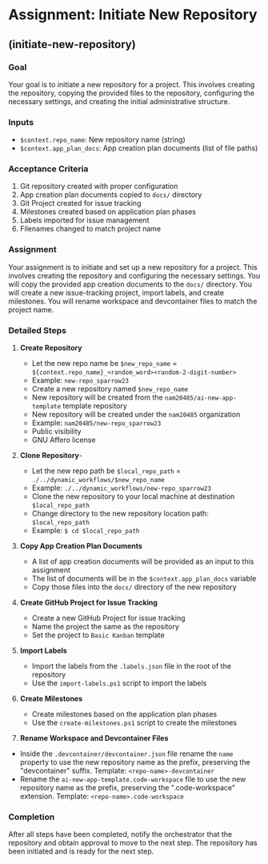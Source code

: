 # Assignment: Initiate New Repository

## (initiate-new-repository)

### Goal

Your goal is to initiate a new repository for a project. This involves creating the repository, copying the provided files to the repository, configuring the necessary settings, and creating the initial administrative structure.

### Inputs

- `$context.repo_name`: New repository name (string)
- `$context.app_plan_docs`: App creation plan documents (list of file paths)

### Acceptance Criteria

1. Git repository created with proper configuration
2. App creation plan documents copied to `docs/` directory
3. Git Project created for issue tracking
4. Milestones created based on application plan phases
5. Labels imported for issue management
6. Filenames changed to match project name

### Assignment
 
Your assignment is to initiate and set up a new repository for a project. This involves creating the repository and configuring the necessary settings. You will copy the provided app creation documents to the `docs/` directory. You will create a new issue-tracking project, import labels, and create milestones. You will rename workspace and devcontainer files to match the project name.

### Detailed Steps

1. **Create Repository**
   - Let the new repo name be `$new_repo_name` = `${context.repo_name}_<random_word><random-2-digit-number>`
   - Example: `new-repo_sparrow23`
   - Create a new repository named `$new_repo_name`
   - New repository will be created from the `nam20485/ai-new-app-template` template repository
   - New repository will be created under the `nam20485` organization
   - Example: `nam20485/new-repo_sparrow23`
   - Public visibility   
   - GNU Affero license

2. **Clone Repository**- 
   - Let the new repo path be `$local_repo_path` = `./../dynamic_workflows/$new_repo_name`
   - Example: `./../dynamic_workflows/new-repo_sparrow23`
   - Clone the new repository to your local machine at destination `$local_repo_path`
   - Change directory to the new repository location path: `$local_repo_path`
   - Example: `$ cd $local_repo_path`

3. **Copy App Creation Plan Documents**
   - A list of app creation documents will be provided as an input to this assignment
   - The list of documents will be in the `$context.app_plan_docs` variable
   - Copy those files into the `docs/` directory of the new repository

4. **Create GitHub Project for Issue Tracking**
   - Create a new GitHub Project for issue tracking
   - Name the project the same as the repository
   - Set the project to `Basic Kanban` template

5. **Import Labels**
   - Import the labels from the `.labels.json` file in the root of the repository
   - Use the `import-labels.ps1` script to import the labels

6. **Create Milestones**
   - Create milestones based on the application plan phases
   - Use the `create-milestones.ps1` script to create the milestones

7.  **Rename Workspace and Devcontainer Files**
   - Inside the `.devcontainer/devcontainer.json` file rename the `name` property to use the new repository name as the prefix, preserving the "devcontainer" suffix. Template: `<repo-name>-devcontainer`
   - Rename the `ai-new-app-template.code-workspace` file to use the new repository name as the prefix, preserving the ".code-workspace" extension. Template: `<repo-name>.code-workspace`

### Completion

After all steps have been completed, notify the orchestrator that the repository and obtain approval to move to the next step. The repository has been initiated and is ready for the next step.
